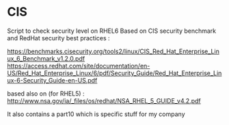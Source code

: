 CIS
===

Script to check security level on RHEL6
Based on CIS security benchmark and RedHat security best practices :

https://benchmarks.cisecurity.org/tools2/linux/CIS_Red_Hat_Enterprise_Linux_6_Benchmark_v1.2.0.pdf
https://access.redhat.com/site/documentation/en-US/Red_Hat_Enterprise_Linux/6/pdf/Security_Guide/Red_Hat_Enterprise_Linux-6-Security_Guide-en-US.pdf

based also on (for RHEL5) :
http://www.nsa.gov/ia/_files/os/redhat/NSA_RHEL_5_GUIDE_v4.2.pdf

It also contains a part10 which is specific stuff for my company
